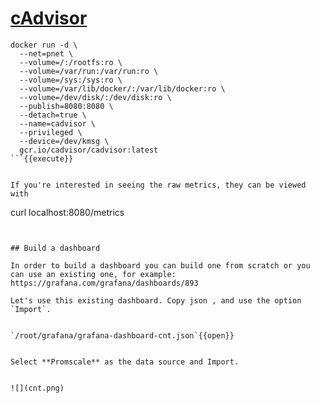 # [cAdvisor](https://github.com/google/cadvisor)


```
docker run -d \
  --net=pnet \
  --volume=/:/rootfs:ro \
  --volume=/var/run:/var/run:ro \
  --volume=/sys:/sys:ro \
  --volume=/var/lib/docker/:/var/lib/docker:ro \
  --volume=/dev/disk/:/dev/disk:ro \
  --publish=8080:8080 \
  --detach=true \
  --name=cadvisor \
  --privileged \
  --device=/dev/kmsg \
  gcr.io/cadvisor/cadvisor:latest
```{{execute}}


If you're interested in seeing the raw metrics, they can be viewed with 

```
curl localhost:8080/metrics
```{{execute}}


## Build a dashboard

In order to build a dashboard you can build one from scratch or you can use an existing one, for example:
https://grafana.com/grafana/dashboards/893

Let's use this existing dashboard. Copy json , and use the option `Import`.


`/root/grafana/grafana-dashboard-cnt.json`{{open}}


Select **Promscale** as the data source and Import.


![](cnt.png)